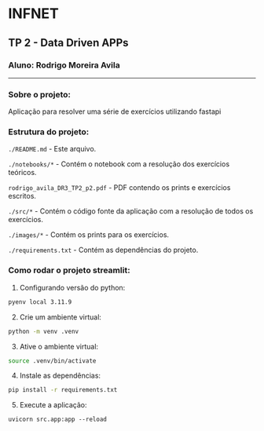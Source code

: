 # INFNET 
## TP 2 - Data Driven APPs
### Aluno: Rodrigo Moreira Avila

---
### Sobre o projeto:
Aplicação para resolver uma série de exercícios utilizando fastapi

### Estrutura do projeto:
```./README.md``` - Este arquivo.


```./notebooks/*``` - Contém o notebook com a resolução dos exercícios teóricos.

```rodrigo_avila_DR3_TP2_p2.pdf``` - PDF contendo os prints e exercícios escritos.

```./src/*``` - Contém o código fonte da aplicação com a resolução de todos os exercícios.

```./images/*``` - Contém os prints para os exercícios.

```./requirements.txt``` - Contém as dependências do projeto.


### Como rodar o projeto streamlit:
1. Configurando versão do python:
```bash
pyenv local 3.11.9
```

2. Crie um ambiente virtual:
```bash
python -m venv .venv
```

3. Ative o ambiente virtual:
```bash
source .venv/bin/activate
```

4. Instale as dependências:
```bash
pip install -r requirements.txt
```

5. Execute a aplicação:
```bashu
uvicorn src.app:app --reload  
```